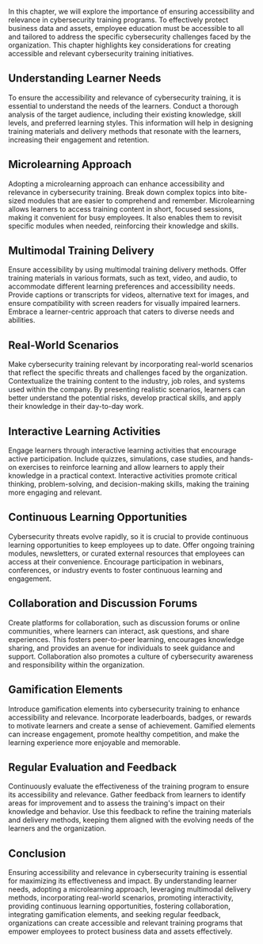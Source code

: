 
In this chapter, we will explore the importance of ensuring accessibility and relevance in cybersecurity training programs. To effectively protect business data and assets, employee education must be accessible to all and tailored to address the specific cybersecurity challenges faced by the organization. This chapter highlights key considerations for creating accessible and relevant cybersecurity training initiatives.

Understanding Learner Needs
---------------------------

To ensure the accessibility and relevance of cybersecurity training, it is essential to understand the needs of the learners. Conduct a thorough analysis of the target audience, including their existing knowledge, skill levels, and preferred learning styles. This information will help in designing training materials and delivery methods that resonate with the learners, increasing their engagement and retention.

Microlearning Approach
----------------------

Adopting a microlearning approach can enhance accessibility and relevance in cybersecurity training. Break down complex topics into bite-sized modules that are easier to comprehend and remember. Microlearning allows learners to access training content in short, focused sessions, making it convenient for busy employees. It also enables them to revisit specific modules when needed, reinforcing their knowledge and skills.

Multimodal Training Delivery
----------------------------

Ensure accessibility by using multimodal training delivery methods. Offer training materials in various formats, such as text, video, and audio, to accommodate different learning preferences and accessibility needs. Provide captions or transcripts for videos, alternative text for images, and ensure compatibility with screen readers for visually impaired learners. Embrace a learner-centric approach that caters to diverse needs and abilities.

Real-World Scenarios
--------------------

Make cybersecurity training relevant by incorporating real-world scenarios that reflect the specific threats and challenges faced by the organization. Contextualize the training content to the industry, job roles, and systems used within the company. By presenting realistic scenarios, learners can better understand the potential risks, develop practical skills, and apply their knowledge in their day-to-day work.

Interactive Learning Activities
-------------------------------

Engage learners through interactive learning activities that encourage active participation. Include quizzes, simulations, case studies, and hands-on exercises to reinforce learning and allow learners to apply their knowledge in a practical context. Interactive activities promote critical thinking, problem-solving, and decision-making skills, making the training more engaging and relevant.

Continuous Learning Opportunities
---------------------------------

Cybersecurity threats evolve rapidly, so it is crucial to provide continuous learning opportunities to keep employees up to date. Offer ongoing training modules, newsletters, or curated external resources that employees can access at their convenience. Encourage participation in webinars, conferences, or industry events to foster continuous learning and engagement.

Collaboration and Discussion Forums
-----------------------------------

Create platforms for collaboration, such as discussion forums or online communities, where learners can interact, ask questions, and share experiences. This fosters peer-to-peer learning, encourages knowledge sharing, and provides an avenue for individuals to seek guidance and support. Collaboration also promotes a culture of cybersecurity awareness and responsibility within the organization.

Gamification Elements
---------------------

Introduce gamification elements into cybersecurity training to enhance accessibility and relevance. Incorporate leaderboards, badges, or rewards to motivate learners and create a sense of achievement. Gamified elements can increase engagement, promote healthy competition, and make the learning experience more enjoyable and memorable.

Regular Evaluation and Feedback
-------------------------------

Continuously evaluate the effectiveness of the training program to ensure its accessibility and relevance. Gather feedback from learners to identify areas for improvement and to assess the training's impact on their knowledge and behavior. Use this feedback to refine the training materials and delivery methods, keeping them aligned with the evolving needs of the learners and the organization.

Conclusion
----------

Ensuring accessibility and relevance in cybersecurity training is essential for maximizing its effectiveness and impact. By understanding learner needs, adopting a microlearning approach, leveraging multimodal delivery methods, incorporating real-world scenarios, promoting interactivity, providing continuous learning opportunities, fostering collaboration, integrating gamification elements, and seeking regular feedback, organizations can create accessible and relevant training programs that empower employees to protect business data and assets effectively.
